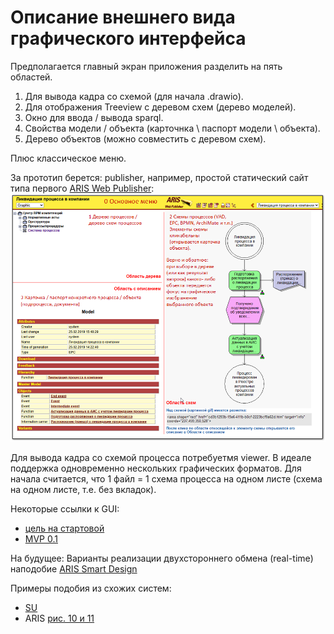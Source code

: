 # Описание внешнего вида графического интерфейса
Предполагается главный экран приложения разделить на пять областей. 

1. Для вывода кадра со схемой (для начала .drawio). 
2. Для отображения Treeview с деревом схем (дерево моделей). 
3. Окно для ввода / вывода sparql. 
4. Свойства модели / объекта (карточнка \ паспорт модели \ объекта). 
5. Дерево объектов (можно совместить с деревом схем). 

Плюс классическое меню.

За прототип берется: publisher, например, простой статический сайт типа первого [ARIS Web Publisher](http://www.bpm.processoffice.ru/):  
<img src="ris_GIU_base.png" width="800" />

Для вывода кадра со схемой процесса потребуетмя viewer. В идеале поддержка одновременно нескольких графических форматов. Для начала считается, что 1 файл = 1 схема процесса на одном листе (схема на одном листе, т.е. без вкладок).

Некоторые ссылки к GUI:
- [цель на стартовой](https://github.com/bpmbpm/SemanticBPM?tab=readme-ov-file#mvp)
- [MVP 0.1](https://github.com/bpmbpm/SemanticBPM/wiki/MVP-0.1)


На будущее: Варианты реализации двухстороннего обмена (real-time) наподобие [ARIS Smart Design](https://habr.com/ru/articles/810851/)


Примеры подобия из схожих систем:
- [SU](https://bpmbpm.github.io/doc/BPM//SU/DOC1/SILA_Union_reglament_polzovatela.pdf#page=60)
- ARIS [рис. 10 и 11](https://compress.ru/article.aspx?id=19375)
